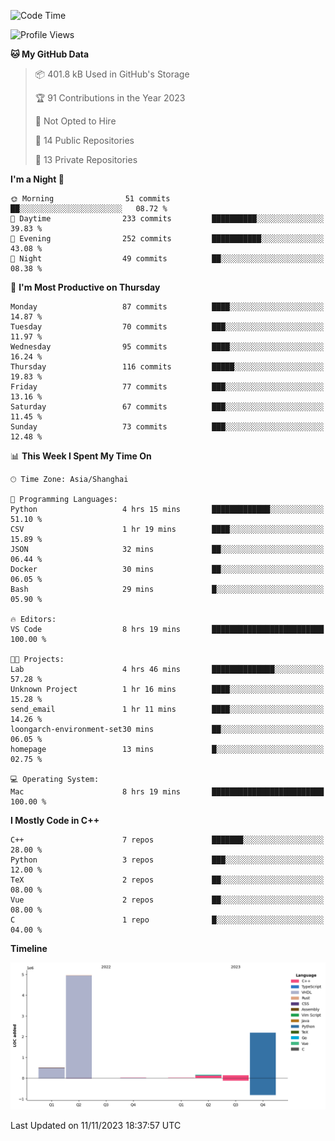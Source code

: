 <!--START_SECTION:waka-->
![Code Time](http://img.shields.io/badge/Code%20Time-278%20hrs%2056%20mins-blue)

![Profile Views](http://img.shields.io/badge/Profile%20Views-1-blue)

**🐱 My GitHub Data** 

> 📦 401.8 kB Used in GitHub's Storage 
 > 
> 🏆 91 Contributions in the Year 2023
 > 
> 🚫 Not Opted to Hire
 > 
> 📜 14 Public Repositories 
 > 
> 🔑 13 Private Repositories 
 > 
**I'm a Night 🦉** 

```text
🌞 Morning                51 commits          ██░░░░░░░░░░░░░░░░░░░░░░░   08.72 % 
🌆 Daytime                233 commits         ██████████░░░░░░░░░░░░░░░   39.83 % 
🌃 Evening                252 commits         ███████████░░░░░░░░░░░░░░   43.08 % 
🌙 Night                  49 commits          ██░░░░░░░░░░░░░░░░░░░░░░░   08.38 % 
```
📅 **I'm Most Productive on Thursday** 

```text
Monday                   87 commits          ████░░░░░░░░░░░░░░░░░░░░░   14.87 % 
Tuesday                  70 commits          ███░░░░░░░░░░░░░░░░░░░░░░   11.97 % 
Wednesday                95 commits          ████░░░░░░░░░░░░░░░░░░░░░   16.24 % 
Thursday                 116 commits         █████░░░░░░░░░░░░░░░░░░░░   19.83 % 
Friday                   77 commits          ███░░░░░░░░░░░░░░░░░░░░░░   13.16 % 
Saturday                 67 commits          ███░░░░░░░░░░░░░░░░░░░░░░   11.45 % 
Sunday                   73 commits          ███░░░░░░░░░░░░░░░░░░░░░░   12.48 % 
```


📊 **This Week I Spent My Time On** 

```text
🕑︎ Time Zone: Asia/Shanghai

💬 Programming Languages: 
Python                   4 hrs 15 mins       █████████████░░░░░░░░░░░░   51.10 % 
CSV                      1 hr 19 mins        ████░░░░░░░░░░░░░░░░░░░░░   15.89 % 
JSON                     32 mins             ██░░░░░░░░░░░░░░░░░░░░░░░   06.44 % 
Docker                   30 mins             ██░░░░░░░░░░░░░░░░░░░░░░░   06.05 % 
Bash                     29 mins             █░░░░░░░░░░░░░░░░░░░░░░░░   05.90 % 

🔥 Editors: 
VS Code                  8 hrs 19 mins       █████████████████████████   100.00 % 

🐱‍💻 Projects: 
Lab                      4 hrs 46 mins       ██████████████░░░░░░░░░░░   57.28 % 
Unknown Project          1 hr 16 mins        ████░░░░░░░░░░░░░░░░░░░░░   15.28 % 
send_email               1 hr 11 mins        ████░░░░░░░░░░░░░░░░░░░░░   14.26 % 
loongarch-environment-set30 mins             ██░░░░░░░░░░░░░░░░░░░░░░░   06.05 % 
homepage                 13 mins             █░░░░░░░░░░░░░░░░░░░░░░░░   02.75 % 

💻 Operating System: 
Mac                      8 hrs 19 mins       █████████████████████████   100.00 % 
```

**I Mostly Code in C++** 

```text
C++                      7 repos             ███████░░░░░░░░░░░░░░░░░░   28.00 % 
Python                   3 repos             ███░░░░░░░░░░░░░░░░░░░░░░   12.00 % 
TeX                      2 repos             ██░░░░░░░░░░░░░░░░░░░░░░░   08.00 % 
Vue                      2 repos             ██░░░░░░░░░░░░░░░░░░░░░░░   08.00 % 
C                        1 repo              █░░░░░░░░░░░░░░░░░░░░░░░░   04.00 % 
```



**Timeline**

![Lines of Code chart](https://raw.githubusercontent.com/xkz0777/xkz0777/master/assets/bar_graph.png)


 Last Updated on 11/11/2023 18:37:57 UTC
<!--END_SECTION:waka-->

